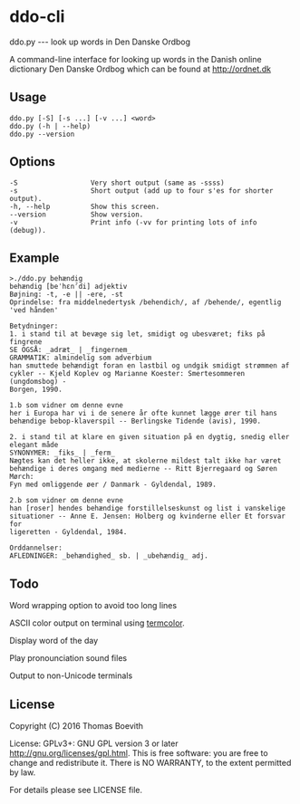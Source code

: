 # ddo-cli

ddo.py --- look up words in Den Danske Ordbog

A command-line interface for looking up words in the Danish online dictionary
Den Danske Ordbog which can be found at http://ordnet.dk

## Usage
    ddo.py [-S] [-s ...] [-v ...] <word>
    ddo.py (-h | --help)
    ddo.py --version

## Options
    -S                  Very short output (same as -ssss)
    -s                  Short output (add up to four s'es for shorter output).
    -h, --help          Show this screen.
    --version           Show version.
    -v                  Print info (-vv for printing lots of info (debug)).

## Example
    >./ddo.py behændig
    behændig [beˈhεnˀdi] adjektiv
    Bøjning: -t, -e || -ere, -st
    Oprindelse: fra middelnedertysk /behendich/, af /behende/, egentlig 'ved hånden'

    Betydninger:
    1. i stand til at bevæge sig let, smidigt og ubesværet; fiks på fingrene
    SE OGSÅ: _adræt_ | _fingernem_
    GRAMMATIK: almindelig som adverbium
    han smuttede behændigt foran en lastbil og undgik smidigt strømmen af
    cykler -- Kjeld Koplev og Marianne Koester: Smertesommeren (ungdomsbog) -
    Borgen, 1990.

    1.b som vidner om denne evne
    her i Europa har vi i de senere år ofte kunnet lægge ører til hans
    behændige bebop-klaverspil -- Berlingske Tidende (avis), 1990.

    2. i stand til at klare en given situation på en dygtig, snedig eller elegant måde
    SYNONYMER: _fiks_ | _ferm_
    Nægtes kan det heller ikke, at skolerne mildest talt ikke har været
    behændige i deres omgang med medierne -- Ritt Bjerregaard og Søren Mørch:
    Fyn med omliggende øer / Danmark - Gyldendal, 1989.

    2.b som vidner om denne evne
    han [roser] hendes behændige forstillelseskunst og list i vanskelige
    situationer -- Anne E. Jensen: Holberg og kvinderne eller Et forsvar for
    ligeretten - Gyldendal, 1984.

    Orddannelser:
    AFLEDNINGER: _behændighed_ sb. | _ubehændig_ adj.

## Todo

Word wrapping option to avoid too long lines

ASCII color output on terminal using
[termcolor](https://pypi.python.org/pypi/termcolor).

Display word of the day

Play pronounciation sound files

Output to non-Unicode terminals

## License
Copyright (C) 2016 Thomas Boevith

License: GPLv3+: GNU GPL version 3 or later <http://gnu.org/licenses/gpl.html>.
This is free software: you are free to change and redistribute it. There is NO
WARRANTY, to the extent permitted by law.

For details please see LICENSE file.

